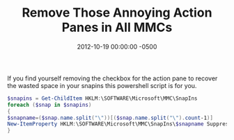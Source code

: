﻿---
title:  Remove Those Annoying Action Panes in All MMCs
date:   2012-10-19 00:00:00 -0500
categories: IT
---

If you find yourself removing the checkbox for the action pane to recover the wasted space in your snapins this powershell script is for you.

```powershell
$snapins = Get-ChildItem HKLM:\SOFTWARE\Microsoft\MMC\SnapIns
foreach ($snap in $snapins)
{
$snapname=($snap.name.split("\"))[($snap.name.split("\").count-1)]
New-ItemProperty HKLM:\SOFTWARE\Microsoft\MMC\SnapIns\$snapname SuppressActionsPane -value 1 -propertyType dword
}
```
